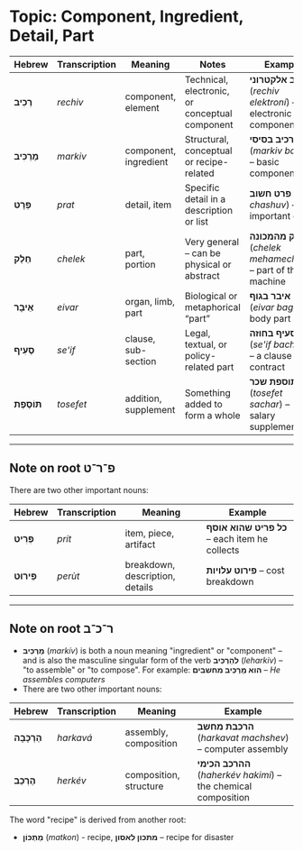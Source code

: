 # Topic: Component, Ingredient, Detail, Part

| **Hebrew**         | **Transcription** | **Meaning**             | **Notes**                              | **Example** |  
|--------------------|-------------------|--------------------------|------------------------------------------------|-------------|  
| **רְכִיב**         | *rechiv*           | component, element       | Technical, electronic, or conceptual component | **רכיב אלקטרוני** (*rechiv elektroní*) – electronic component |  
| **מַרְכִּיב**       | *markiv*           | component, ingredient    | Structural, conceptual or recipe-related       | **מרכיב בסיסי** (*markiv basisí*) – basic component |  
| **פְּרָט**         | *prat*             | detail, item             | Specific detail in a description or list       | **פרט חשוב** (*prat chashuv*) – an important detail |  
| **חֵלֶק**          | *chelek*           | part, portion            | Very general – can be physical or abstract     | **חלק מהמכונה** (*chelek mehamechoná*) – part of the machine |  
| **אֵיבָר**         | *eivar*            | organ, limb, part        | Biological or metaphorical “part”              | **איבר בגוף** (*eivar baguf*) – body part |  
| **סֶעִיף**         | *se'if*            | clause, sub-section      | Legal, textual, or policy-related part         | **סעיף בחוזה** (*se'if bachozé*) – a clause in a contract |  
| **תּוֹסֶפֶת**       | *tosefet*          | addition, supplement     | Something added to form a whole                | **תוספת שכר** (*tosefet sachar*) – salary supplement |  

---

## Note on root פ־ר־ט

There are two other important nouns:

| **Hebrew**     | **Transcription** | **Meaning**             | **Example** |
|----------------|-------------------|--------------------------|-------------|
| **פְּרִיט**      | *prit*            | item, piece, artifact     | **כל פריט שהוא אוסף** – each item he collects |
| **פֵּירוּט**     | *perùt*           | breakdown, description, details    | **פירוט עלויות** – cost breakdown |

---

## Note on root ר־כ־ב

- **מַרְכִּיב** (*markív*) is both a noun meaning "ingredient" or "component" – and is also the masculine singular form of the verb **להַרְכִּיב** (*leharkiv*) – "to assemble" or "to compose". For example: **הוא מַרְכִּיב מחשבים** – *He assembles computers*  
- There are two other important nouns:

| **Hebrew**     | **Transcription** | **Meaning**             | **Example** |
|----------------|-------------------|--------------------------|-------------|
| **הַרְכָּבָה**   | *harkavá*          | assembly, composition     | **הרכבת מחשב** (*harkavat machshev*) – computer assembly |
| **הֶרְכֵּב**     | *herkév*           | composition, structure    | **ההרכב הכימי** (*haherkév hakimi*) – the chemical composition |

The word "recipe" is derived from another root:

- **מַתְכּוֹן** (*matkon*) - recipe, **מתכון לאסון** – recipe for disaster
